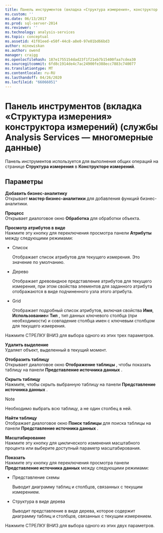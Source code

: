 ```yaml
---
title: Панель инструментов (вкладка «Структура измерения», конструктор измерений) (Analysis Services-многомерные данные) | Документация Майкрософт
ms.custom: ''
ms.date: 06/13/2017
ms.prod: sql-server-2014
ms.reviewer: ''
ms.technology: analysis-services
ms.topic: conceptual
ms.assetid: 41f01eed-e50f-44c8-a8e0-97e01bd66bd3
author: minewiskan
ms.author: owend
manager: craigg
ms.openlocfilehash: 187e1755154dad23f1f21eb7b15400faa7cdea30
ms.sourcegitcommit: 6fd8c1914de4c7ac24900fe388ecc7883c740077
ms.translationtype: MT
ms.contentlocale: ru-RU
ms.lasthandoff: 04/26/2020
ms.locfileid: "66066051"
---
```

# <a name="toolbar-dimension-structure-tab-dimension-designer-analysis-services---multidimensional-data"></a>Панель инструментов (вкладка «Структура измерения» конструктора измерений) (службы Analysis Services — многомерные данные)
  Панель инструментов используется для выполнения общих операций на странице **Структура измерения** в **Конструкторе измерений**.  
  
## <a name="options"></a>Параметры  
 **Добавить бизнес-аналитику**  
 Открывает **мастер бизнес-аналитики** для добавления функций бизнес-аналитики.  
  
 **Процесс**  
 Открывает диалоговое окно **Обработка** для обработки объекта.  
  
 **Просмотр атрибутов в виде**  
 Нажмите эту кнопку для переключения просмотра панели **Атрибуты** между следующими режимами:  
  
-   Список  
  
     Отображает список атрибутов для текущего измерения. Это значение по умолчанию.  
  
-   Дерево  
  
     Отображает древовидное представление атрибутов для текущего измерения, при этом свойства элементов для заданного атрибута отображаются в виде подчиненного узла этого атрибута.  
  
-   Grid  
  
     Отображает подробный список атрибутов, включая свойства **Имя**, **Использование**и **Тип** , тип данных ключевого столбца (при необходимости) и совпадение столбца имен с ключевым столбцом для текущего измерения.  
  
 Нажмите СТРЕЛКУ ВНИЗ для выбора одного из этих трех параметров.  
  
 **Удалить выделение**  
 Удаляет объект, выделенный в текущий момент.  
  
 **Отобразить таблицу**  
 Открывает диалоговое окно **Отображение таблицы** , чтобы показать таблицу на панели **Представление источника данных** .  
  
 **Скрыть таблицу**  
 Нажмите, чтобы скрыть выбранную таблицу на панели **Представление источника данных** .  
  
> [!NOTE]  
>  Необходимо выбрать всю таблицу, а не один столбец в ней.  
  
 **Найти таблицу**  
 Отображает диалоговое окно **Поиск таблицы** для поиска таблицы на панели **Представление источника данных** .  
  
 **Масштабирование**  
 Нажмите эту кнопку для циклического изменения масштабного процента или выберите доступный параметр масштабирования.  
  
 **Показать**  
 Нажмите эту кнопку для переключения просмотра панели **Представление источника данных** между следующими режимами:  
  
-   Представление схемы  
  
     Выводит диаграмму таблиц и столбцов, связанных с текущим измерением.  
  
-   Структура в виде дерева  
  
     Выводит представление в виде дерева, которое содержит диаграмму таблиц и столбцов, связанных с текущим измерением.  
  
 Нажмите СТРЕЛКУ ВНИЗ для выбора одного из этих двух параметров.  
  
  
